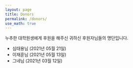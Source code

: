 ```yaml
---
layout: page
title: Donors
permalink: /donors/
use_math: true
---
```


누추한 대학원생에게 후원을 해주신 귀하신 후원자님들의 명단입니다.

- 심태용님 (2021년 05월 21일)
- 이재훈님 (2021년 05월 13일)
- 그네님 (2021년 03월 12일)  

